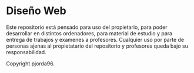 # Diseño Web

Este repositorio está pensado para uso del propietario, para poder desarrollar en distintos ordenadores, para material de estudio y para entrega de trabajos y examenes a profesores. Cualquier uso por parte de personas ajenas al propietatario del repositorio y profesores queda  bajo su responsabilidad.

Copyright pjorda96.
